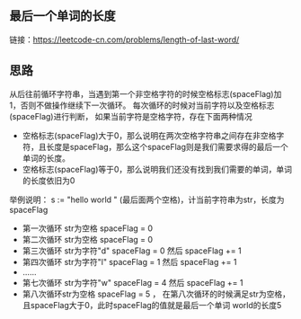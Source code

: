 ## 最后一个单词的长度
链接：https://leetcode-cn.com/problems/length-of-last-word/

## 思路

从后往前循环字符串，当遇到第一个非空格字符的时候空格标志(spaceFlag)加1，否则不做操作继续下一次循环。
每次循环的时候对当前字符以及空格标志(spaceFlag)进行判断，
如果当前字符是空格字符，存在下面两种情况

- 空格标志(spaceFlag)大于0，那么说明在两次空格字符串之间存在非空格字符，且长度是spaceFlag，那么这个spaceFlag则是我们需要求得的最后一个单词的长度。
- 空格标志(spaceFlag)等于0，那么说明我们还没有找到我们需要的单词，单词的长度依旧为0

举例说明：
s := "hello  world   " (最后面两个空格)，计当前字符串为str，长度为spaceFlag

- 第一次循环 str为空格 spaceFlag = 0
- 第二次循环 str为空格 spaceFlag = 0
- 第三次循环 str为字符"d" spaceFlag = 0 然后 spaceFlag += 1
- 第四次循环 str为字符"l" spaceFlag = 1  然后 spaceFlag += 1
- ......
- 第七次循环 str为字符"w" spaceFlag = 4 然后 spaceFlag += 1
- 第八次循环str为空格 spaceFlag = 5 ，
在第八次循环的时候满足str为空格，且spaceFlag大于0，此时spaceFlag的值就是最后一个单词 world的长度5
